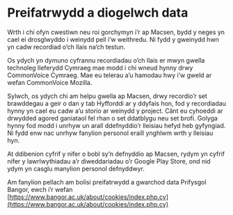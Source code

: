# Preifatrwydd a diogelwch data

Wrth i chi ofyn cwestiwn neu roi gorchymyn i’r ap Macsen, bydd y neges yn cael ei drosglwyddo i weinydd pell i’w weithredu. Ni fydd y gweinydd hwn yn cadw recordiad o’ch llais na’ch testun. 

Os ydych yn dymuno cyfrannu recordiadau o’ch llais er mwyn gwella technoleg lleferydd Cymraeg mae modd i chi wneud hynny drwy CommonVoice Cymraeg. Mae eu telerau a’u hamodau hwy i’w gweld ar wefan CommonVoice Mozilla.

Sylwch, os ydych chi am helpu gwella ap Macsen, drwy recordio’r set brawddegau a geir o dan y tab Hyfforddi ar y ddyfais hon, fod y recordiadau hynny yn cael eu cadw a’u storio ar weinydd y project. Cânt eu cyhoeddi ar drwydded agored ganiataol fel rhan o set ddatblygu neu set brofi. Golyga hynny fod modd i unrhyw un arall ddefnyddio’r lleisiau hefyd heb gyfyngiad. Ni fydd enw nac unrhyw fanylion personol eraill ynghlwm wrth y lleisiau hyn.

At ddibenion cyfrif y nifer o bobl sy’n defnyddio ap Macsen, rydym yn cyfrif nifer y lawrlwythiadau a’r diweddariadau o’r Google Play Store,  ond nid ydym yn casglu manylion personol defnyddwyr. 

Am fanylion pellach am bolisi preifatrwydd a gwarchod data Prifysgol Bangor, ewch i’r wefan [https://www.bangor.ac.uk/about/cookies/index.php.cy](https://www.bangor.ac.uk/about/cookies/index.php.cy)